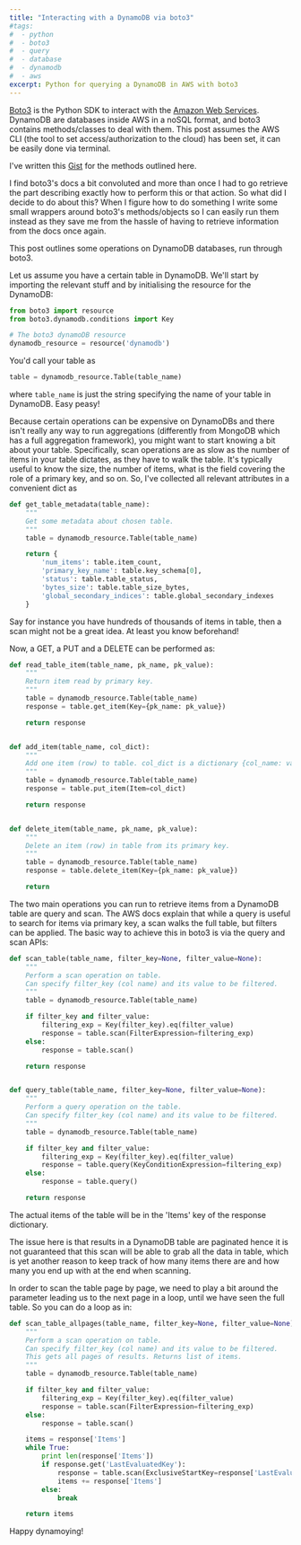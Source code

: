 ```yaml
---
title: "Interacting with a DynamoDB via boto3"
#tags:
#  - python
#  - boto3
#  - query
#  - database
#  - dynamodb
#  - aws
excerpt: Python for querying a DynamoDB in AWS with boto3
---
```


[Boto3](http://boto3.readthedocs.io/en/latest/) is the Python SDK to interact with the [Amazon Web Services](https://aws.amazon.com). DynamoDB are databases inside AWS in a noSQL format, and boto3 contains methods/classes to deal with them. This post assumes the AWS CLI (the tool to set access/authorization to the cloud) has been set, it can be easily done via terminal.

I've written this [Gist](https://gist.github.com/martinapugliese/cae86eb68f5aab59e87332725935fd5f) for the methods outlined here.

I find boto3's docs a bit convoluted and more than once I had to go retrieve the part describing exactly how to perform this or that action. So what did I decide to do about this? When I figure how to do something I write some small wrappers around boto3's methods/objects so I can easily run them instead as they save me from the hassle of having to retrieve information from the docs once again.

This post outlines some operations on DynamoDB databases, run through boto3.

Let us assume you have a certain table in DynamoDB. We'll start by importing the relevant stuff and by initialising the resource for the DynamoDB:

```py
from boto3 import resource
from boto3.dynamodb.conditions import Key

# The boto3 dynamoDB resource
dynamodb_resource = resource('dynamodb')
```

You'd call your table as

```py
table = dynamodb_resource.Table(table_name)
```

where `table_name` is just the string specifying the name of your table in DynamoDB. Easy peasy!

Because certain operations can be expensive on DynamoDBs and there isn't really any way to run aggregations (differently from MongoDB which has a full aggregation framework), you might want to start knowing a bit about your table. Specifically, scan operations are as slow as the number of items in your table dictates, as they have to walk the table. It's typically useful to know the size, the number of items, what is the field covering the role of a primary key, and so on. So, I've collected all relevant attributes in a convenient dict as

```py
def get_table_metadata(table_name):
    """
    Get some metadata about chosen table.
    """
    table = dynamodb_resource.Table(table_name)

    return {
        'num_items': table.item_count,
        'primary_key_name': table.key_schema[0],
        'status': table.table_status,
        'bytes_size': table.table_size_bytes,
        'global_secondary_indices': table.global_secondary_indexes
    }
```

Say for instance you have hundreds of thousands of items in table, then a scan might not be a great idea. At least you know beforehand!

Now, a GET, a PUT and a DELETE can be performed as:

```py
def read_table_item(table_name, pk_name, pk_value):
    """
    Return item read by primary key.
    """
    table = dynamodb_resource.Table(table_name)
    response = table.get_item(Key={pk_name: pk_value})

    return response


def add_item(table_name, col_dict):
    """
    Add one item (row) to table. col_dict is a dictionary {col_name: value}.
    """
    table = dynamodb_resource.Table(table_name)
    response = table.put_item(Item=col_dict)

    return response


def delete_item(table_name, pk_name, pk_value):
    """
    Delete an item (row) in table from its primary key.
    """
    table = dynamodb_resource.Table(table_name)
    response = table.delete_item(Key={pk_name: pk_value})

    return
```

The two main operations you can run to retrieve items from a DynamoDB table are query and scan. The AWS docs explain that while a query is useful to search for items via primary key, a scan walks the full table, but filters can be applied. The basic way to achieve this in boto3 is via the query and scan APIs:

```py
def scan_table(table_name, filter_key=None, filter_value=None):
    """
    Perform a scan operation on table.
    Can specify filter_key (col name) and its value to be filtered.
    """
    table = dynamodb_resource.Table(table_name)

    if filter_key and filter_value:
        filtering_exp = Key(filter_key).eq(filter_value)
        response = table.scan(FilterExpression=filtering_exp)
    else:
        response = table.scan()

    return response


def query_table(table_name, filter_key=None, filter_value=None):
    """
    Perform a query operation on the table.
    Can specify filter_key (col name) and its value to be filtered.
    """
    table = dynamodb_resource.Table(table_name)

    if filter_key and filter_value:
        filtering_exp = Key(filter_key).eq(filter_value)
        response = table.query(KeyConditionExpression=filtering_exp)
    else:
        response = table.query()

    return response
```

The actual items of the table will be in the 'Items' key of the response dictionary.

The issue here is that results in a DynamoDB table are paginated hence it is not guaranteed that this scan will be able to grab all the data in table, which is yet another reason to keep track of how many items there are and how many you end up with at the end when scanning.

In order to scan the table page by page, we need to play a bit around the parameter leading us to the next page in a loop, until we have seen the full table. So you can do a loop as in:

```py
def scan_table_allpages(table_name, filter_key=None, filter_value=None):
    """
    Perform a scan operation on table.
    Can specify filter_key (col name) and its value to be filtered.
    This gets all pages of results. Returns list of items.
    """
    table = dynamodb_resource.Table(table_name)

    if filter_key and filter_value:
        filtering_exp = Key(filter_key).eq(filter_value)
        response = table.scan(FilterExpression=filtering_exp)
    else:
        response = table.scan()

    items = response['Items']
    while True:
        print len(response['Items'])
        if response.get('LastEvaluatedKey'):
            response = table.scan(ExclusiveStartKey=response['LastEvaluatedKey'])
            items += response['Items']
        else:
            break

    return items
```

Happy dynamoying!
